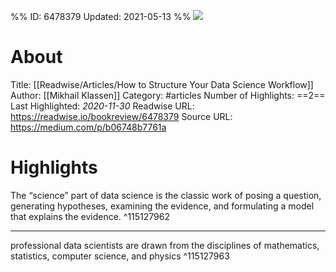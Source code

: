%%
ID: 6478379
Updated: 2021-05-13
%%
![](https://readwise-assets.s3.amazonaws.com/static/images/article1.be68295a7e40.png)

# About
Title: [[Readwise/Articles/How to Structure Your Data Science Workflow]]
Author: [[Mikhail Klassen]]
Category: #articles
Number of Highlights: ==2==
Last Highlighted: *2020-11-30*
Readwise URL: https://readwise.io/bookreview/6478379
Source URL: https://medium.com/p/b06748b7761a


# Highlights 
The “science” part of data science is the classic work of posing a question, generating hypotheses, examining the evidence, and formulating a model that explains the evidence.  ^115127962

---

professional data scientists are drawn from the disciplines of mathematics, statistics, computer science, and physics  ^115127963

